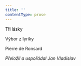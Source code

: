 ```yaml
---
title: ''
contentType: prose
---
```


<section>

Tři lásky

Výbor z lyriky

Pierre de Ronsard

_Přeložil a uspořádal Jan Vladislav_

</section>
